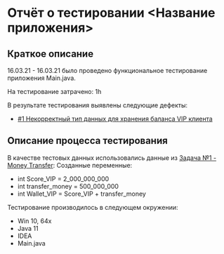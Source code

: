 # Отчёт о тестировании <Название приложения>

## Краткое описание

16.03.21 - 16.03.21 было проведено функциональное тестирование приложения Main.java.

На тестирование затрачено: 1h

В результате тестирования выявлены следующие дефекты:
* [#1 Некорректный тип данных для хранения баланса VIP клиента](https://github.com/ZmbOrk/Homework-1.2---Java-1/issues/1)

## Описание процесса тестирования

В качестве тестовых данных использовались данные из [Задача №1 - Money Transfer](https://github.com/netology-code/javaqa-homeworks/tree/master/programming):
 Созданные переменные:
* int Score_VIP = 2_000_000_000
* int transfer_money = 500_000_000
* int Wallet_VIP = Score_VIP + transfer_money

Тестирование производилось в следующем окружении:
* Win 10, 64x
* Java 11
* IDEA
* Main.java
